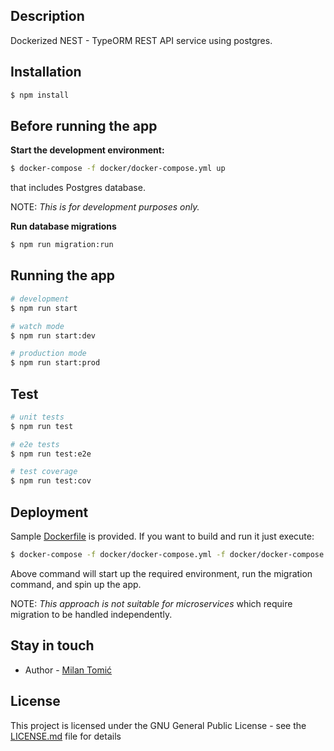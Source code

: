 ## Description

Dockerized NEST - TypeORM REST API service using postgres.

## Installation

```bash
$ npm install
```

## Before running the app

**Start the development environment:**
```bash
$ docker-compose -f docker/docker-compose.yml up
```
that includes Postgres database.

NOTE: *This is for development purposes only.*

**Run database migrations**
```bash
$ npm run migration:run
```

## Running the app

```bash
# development
$ npm run start

# watch mode
$ npm run start:dev

# production mode
$ npm run start:prod
```

## Test

```bash
# unit tests
$ npm run test

# e2e tests
$ npm run test:e2e

# test coverage
$ npm run test:cov
```

## Deployment

Sample [Dockerfile](docker/Dockerfile) is provided. If you want to build and run it just execute:
```bash
$ docker-compose -f docker/docker-compose.yml -f docker/docker-compose.nestjs.yml up
```
Above command will start up the required environment, run the migration command, and spin up the app.

NOTE: *This approach is not suitable for microservices* which require migration to be handled independently.

## Stay in touch

- Author - [Milan Tomić](https://www.linkedin.com/in/milantomic/)

## License

  This project is licensed under the GNU General Public License - see the [LICENSE.md](LICENSE.md) file for details


